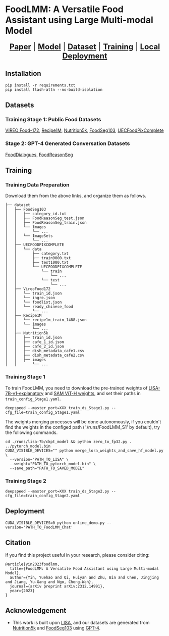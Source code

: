 # FoodLMM: A Versatile Food Assistant using Large Multi-modal Model

<font size=5><div align='center' > 
<a href=https://arxiv.org/pdf/2312.14991>**Paper**</a> | 
<a href="https://huggingface.co/Yueha0/FoodLMM-Chat">**Model**</a> | 
[**Dataset**](#datasets)  | 
[**Training**](#training)  | 
[**Local Deployment**](#deployment) </a></div></font>

## Installation
```
pip install -r requirements.txt
pip install flash-attn --no-build-isolation
```

## Datasets

### Training Stage 1: Public Food Datasets
[VIREO Food-172](https://fvl.fudan.edu.cn/dataset/vireofood172/list.htm), 
[Recipe1M](http://wednesday.csail.mit.edu/temporal/release/), 
[Nutrition5k](https://github.com/google-research-datasets/Nutrition5k#download-data), 
[FoodSeg103](https://xiongweiwu.github.io/foodseg103.html), 
[UECFoodPixComplete](https://mm.cs.uec.ac.jp/uecfoodpix/)

[//]: # ()
[//]: # (Note: For Training Stage 1, you can download the extracted Nutrition5k images provided in our FoodDialogues link below, so you don't need to download the original Nutrition5k videos. &#40;But you still need to download the `realsense_overhead` pictures.&#41;)

[//]: # ()

###  Stage 2: GPT-4 Generated Conversation Datasets
[FoodDialogues](https://huggingface.co/datasets/Yueha0/FoodDialogues), 
[FoodReasonSeg](https://huggingface.co/datasets/Yueha0/FoodReasonSeg)


## Training
### Training Data Preparation

Download them from the above links, and organize them as follows.

```
├── dataset
│   ├── FoodSeg103
│   │   ├── category_id.txt
│   │   ├── FoodReasonSeg_test.json
│   │   ├── FoodReasonSeg_train.json
│   │   └── Images
│   │       └── ...
│   │   └── ImageSets
│   │       └── ...
│   ├── UECFOODPIXCOMPLETE
│   │   └── data
│   │       ├── category.txt
│   │       ├── train9000.txt
│   │       ├── test1000.txt
│   │       └── UECFOODPIXCOMPLETE
│   │           └── train
│   │               └── ...
│   │           └── test
│   │               └── ...
│   ├── VireoFood172
│   │   └── train_id.json
│   │   └── ingre.json
│   │   └── foodlist.json
│   │   └── ready_chinese_food
│   │       └── ...
│   ├── Recipe1M
│   │   └── recipe1m_train_1488.json
│   │   └── images
│   │       └── ...
│   ├── Nutrition5k
│   │   ├── train_id.json
│   │   ├── cafe_1_id.json
│   │   ├── cafe_2_id.json
│   │   ├── dish_metadata_cafe1.csv
│   │   ├── dish_metadata_cafe2.csv
│   │   ├── images
│   │       └── ...
```

### Training Stage 1
To train FoodLMM, you need to download the pre-trained weights of [LISA-7B-v1-explanatory](https://huggingface.co/xinlai/LISA-7B-v1-explanatory) and [SAM ViT-H weights](https://dl.fbaipublicfiles.com/segment_anything/sam_vit_h_4b8939.pth), and set their paths in `train_config_Stage1.yaml`.

[//]: # (#### Training command)
```
deepspeed --master_port=XXX train_ds_Stage1.py --cfg_file=train_config_Stage1.yaml
```
The weights merging processes will be done autonomously, if you couldn't find the weights in the configed path ('./runs/FoodLMM_S1' by default), try the following commands.
```
cd ./runs/lisa-7b/ckpt_model && python zero_to_fp32.py . ../pytorch_model.bin
CUDA_VISIBLE_DEVICES="" python merge_lora_weights_and_save_hf_model.py \
  --version="PATH_TO_LISA" \
  --weight="PATH_TO_pytorch_model.bin" \
  --save_path="PATH_TO_SAVED_MODEL"
```
 
### Training Stage 2

[//]: # (#### Training command)
```
deepspeed --master_port=XXX train_ds_Stage2.py --cfg_file=train_config_Stage2.yaml
```

## Deployment
```
CUDA_VISIBLE_DEVICES=0 python online_demo.py --version='PATH_TO_FoodLMM_Chat'
```

## Citation 
If you find this project useful in your research, please consider citing:
```
@article{yin2023foodlmm,
  title={FoodLMM: A Versatile Food Assistant using Large Multi-modal Model},
  author={Yin, Yuehao and Qi, Huiyan and Zhu, Bin and Chen, Jingjing and Jiang, Yu-Gang and Ngo, Chong-Wah},
  journal={arXiv preprint arXiv:2312.14991},
  year={2023}
}
```

## Acknowledgement
-  This work is built upon [LISA](https://github.com/dvlab-research/LISA), and our datasets are generated from
[Nutrition5k](https://github.com/google-research-datasets/Nutrition5k#download-data) and 
[FoodSeg103](https://xiongweiwu.github.io/foodseg103.html) using [GPT-4](https://chatgpt.com). 
